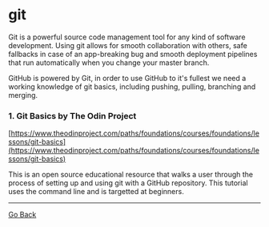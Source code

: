 # git

Git is a powerful source code management tool for any kind of software development. Using git allows for smooth collaboration with others, safe fallbacks in case of an app-breaking bug and smooth deployment pipelines that run automatically when you change your master branch.

GitHub is powered by Git, in order to use GitHub to it's fullest we need a working knowledge of git basics, including pushing, pulling, branching and merging.

### 1. Git Basics by The Odin Project

[https://www.theodinproject.com/paths/foundations/courses/foundations/lessons/git-basics](https://www.theodinproject.com/paths/foundations/courses/foundations/lessons/git-basics)

This is an open source educational resource that walks a user through the process of setting up and using git with a GitHub repository. This tutorial uses the command line and is targetted at beginners.

---

[Go Back](../README.md)
